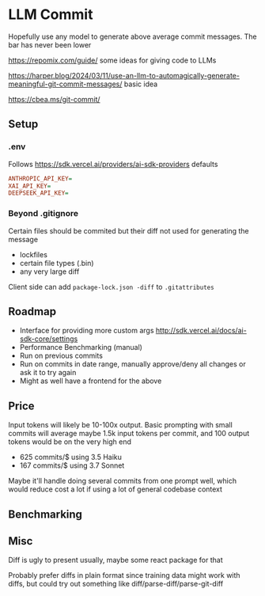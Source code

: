 # LLM Commit

Hopefully use any model to generate above average commit messages. The bar has never been lower

<https://repomix.com/guide/> some ideas for giving code to LLMs

<https://harper.blog/2024/03/11/use-an-llm-to-automagically-generate-meaningful-git-commit-messages/> basic idea

<https://cbea.ms/git-commit/>

## Setup

### .env

Follows <https://sdk.vercel.ai/providers/ai-sdk-providers> defaults

```ini
ANTHROPIC_API_KEY=
XAI_API_KEY=
DEEPSEEK_API_KEY=
```

### Beyond .gitignore

Certain files should be commited but their diff not used for generating the message

- lockfiles
- certain file types (.bin)
- any very large diff

Client side can add `package-lock.json -diff` to `.gitattributes`

## Roadmap

- Interface for providing more custom args <http://sdk.vercel.ai/docs/ai-sdk-core/settings>
- Performance Benchmarking (manual)
- Run on previous commits
- Run on commits in date range, manually approve/deny all changes or ask it to try again
- Might as well have a frontend for the above

## Price

Input tokens will likely be 10-100x output. Basic prompting with small commits will average maybe 1.5k input tokens per commit, and 100 output tokens would be on the very high end

- 625 commits/$ using 3.5 Haiku
- 167 commits/$ using 3.7 Sonnet

Maybe it'll handle doing several commits from one prompt well, which would reduce cost a lot if using a lot of general codebase context

## Benchmarking

## Misc

Diff is ugly to present usually, maybe some react package for that

Probably prefer diffs in plain format since training data might work with diffs, but could try out something like diff/parse-diff/parse-git-diff
